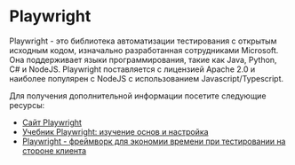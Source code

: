 # Playwright

Playwright - это библиотека автоматизации тестирования с открытым исходным кодом, изначально разработанная сотрудниками Microsoft. Она поддерживает языки программирования, такие как Java, Python, C# и NodeJS. Playwright поставляется с лицензией Apache 2.0 и наиболее популярен с NodeJS с использованием Javascript/Typescript.

Для получения дополнительной информации посетите следующие ресурсы:

- [Сайт Playwright](https://playwright.dev/)
- [Учебник Playwright: изучение основ и настройка](https://www.browserstack.com/guide/playwright-tutorial)
- [Playwright - фреймворк для экономии времени при тестировании на стороне клиента](https://thenewstack.io/playwright-a-time-saving-end-to-end-testing-framework/)
